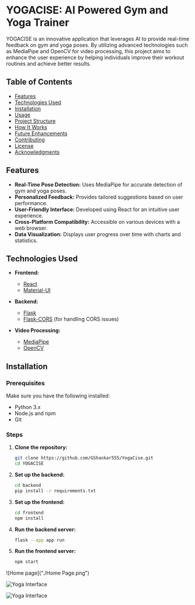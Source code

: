 # YOGACISE: AI Powered Gym and Yoga Trainer

YOGACISE is an innovative application that leverages AI to provide real-time feedback on gym and yoga poses. By utilizing advanced technologies such as MediaPipe and OpenCV for video processing, this project aims to enhance the user experience by helping individuals improve their workout routines and achieve better results.

## Table of Contents

- [Features](#features)
- [Technologies Used](#technologies-used)
- [Installation](#installation)
- [Usage](#usage)
- [Project Structure](#project-structure)
- [How It Works](#how-it-works)
- [Future Enhancements](#future-enhancements)
- [Contributing](#contributing)
- [License](#license)
- [Acknowledgments](#acknowledgments)

## Features

- **Real-Time Pose Detection:** Uses MediaPipe for accurate detection of gym and yoga poses.
- **Personalized Feedback:** Provides tailored suggestions based on user performance.
- **User-Friendly Interface:** Developed using React for an intuitive user experience.
- **Cross-Platform Compatibility:** Accessible on various devices with a web browser.
- **Data Visualization:** Displays user progress over time with charts and statistics.

## Technologies Used

- **Frontend:** 
  - [React](https://reactjs.org/)
  - [Material-UI](https://mui.com/)
  
- **Backend:**
  - [Flask](https://flask.palletsprojects.com/)
  - [Flask-CORS](https://flask-cors.readthedocs.io/en/latest/) (for handling CORS issues)

- **Video Processing:**
  - [MediaPipe](https://google.github.io/mediapipe/)
  - [OpenCV](https://opencv.org/)


## Installation

### Prerequisites

Make sure you have the following installed:

- Python 3.x
- Node.js and npm
- Git

### Steps

1. **Clone the repository:**
   ```bash
   git clone https://github.com/GShankar555/YogaCise.git
   cd YOGACISE

2. **Set up the backend:**
    ```bash
    cd backend
    pip install -r requirements.txt

3. **Set up the frontend:**
    ```bash
    cd frontend
    npm install

4. **Run the backend server:**
    ```bash
    flask --app app run

5. **Run the frontend server:**
    ```bash
    npm start
 
![Home page]("./Home Page.png")

![Yoga Interface]("./Yoga.png")

![Yoga Interface]("./Gym.png")